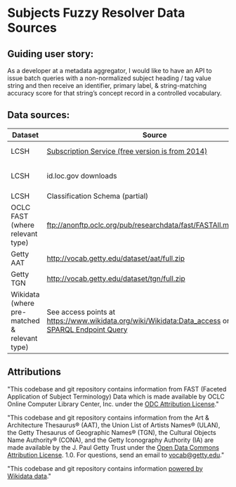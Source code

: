 # Subjects Fuzzy Resolver Data Sources

## Guiding user story:

As a developer at a metadata aggregator, I would like to have an API to issue batch queries with a non-normalized subject heading / tag value string and then receive an identifier, primary label, & string-matching accuracy score for that string’s concept record in a controlled vocabulary.

## Data sources:

| Dataset | Source | Representations | Licenses / Usage Guidelines |
| --- | --- | --- | --- |
| LCSH | [Subscription Service (free version is from 2014)](https://www.loc.gov/cds/downloads/MDSConnect/Subjects.2014.utf8.gz) | MARC (ISO or XML) | covered by federal output / cannot license? There is subscription fee for full, up-to-date set. |
| LCSH | id.loc.gov downloads | SKOS, MADS/RDF, JSON | covered by federal output / cannot license? |
| LCSH | Classification Schema (partial) | CSV | covered by federal output / cannot license? |
| OCLC FAST (where relevant type) | ftp://anonftp.oclc.org/pub/researchdata/fast/FASTAll.marcxml.zip | MARC, RDF (using Schema.org) | Open Data Commons Attribution License (ODC-By): http://www.oclc.org/research/activities/fast/odcby.htm. |
| Getty AAT | http://vocab.getty.edu/dataset/aat/full.zip | JSON, RDF (local schema) | Open Data Commons Attribution License (ODC-By) 1.0 |
| Getty TGN | http://vocab.getty.edu/dataset/tgn/full.zip | JSON, RDF (local schema) | Open Data Commons Attribution License (ODC-By) 1.0 |
| Wikidata (where pre-matched & relevant type) | See access points at https://www.wikidata.org/wiki/Wikidata:Data_access or use [this SPARQL Endpoint Query](https://query.wikidata.org/sparql?query=SELECT%20*%20%0AWHERE%20%7B%0A%20%20%20%20VALUES%20%3Fp%20%7B%20wdt%3AP244%20wdt%3AP214%20wdt%3AP4801%20wdt%3AP1014%20wdt%3AP486%20%7D%20%0A%20%20%20%20%3Fs%20%3Fp%20%3Fo.%0A%7D) | local schema as JSON | CC-0 |


## Attributions

"This codebase and git repository contains information from FAST (Faceted Application of Subject Terminology) Data which is made available by OCLC Online Computer Library Center, Inc. under the [ODC Attribution License](https://www.oclc.org/research/themes/data-science/fast/odcby.html)."

"This codebase and git repository contains information from the Art & Architecture Thesaurus® (AAT), the Union List of Artists Names® (ULAN), the Getty Thesaurus of Geographic Names® (TGN), the Cultural Objects Name Authority® (CONA), and the Getty Iconography Authority (IA) are made available by the J. Paul Getty Trust under the [Open Data Commons Attribution License](https://www.oclc.org/research/themes/data-science/fast/odcby.html). 1.0. For questions, send an email to vocab@getty.edu."

"This codebase and git repository contains information [powered by Wikidata data](https://www.wikidata.org/wiki/Wikidata:Data_access)."
